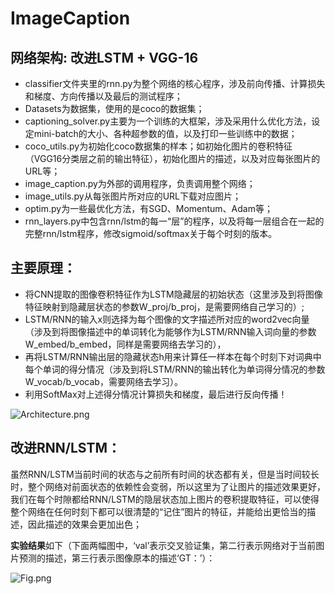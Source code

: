 # ImageCaption
## 网络架构: 改进LSTM + VGG-16

- classifier文件夹里的rnn.py为整个网络的核心程序，涉及前向传播、计算损失和梯度、方向传播以及最后的测试程序；
- Datasets为数据集，使用的是coco的数据集；
- captioning_solver.py主要为一个训练的大框架，涉及采用什么优化方法，设定mini-batch的大小、各种超参数的值，以及打印一些训练中的数据；
- coco_utils.py为初始化coco数据集的样本；如初始化图片的卷积特征（VGG16分类层之前的输出特征），初始化图片的描述，以及对应每张图片的URL等；
- image_caption.py为外部的调用程序，负责调用整个网络；
- image_utils.py从每张图片所对应的URL下载对应图片；
- optim.py为一些最优化方法，有SGD、Momentum、Adam等；
- rnn_layers.py中包含rnn/lstm的每一“层”的程序，以及将每一层组合在一起的完整rnn/lstm程序，修改sigmoid/softmax关于每个时刻的版本。

## 主要原理：
- 将CNN提取的图像卷积特征作为LSTM隐藏层的初始状态（这里涉及到将图像特征映射到隐藏层状态的参数W_proj/b_proj，是需要网络自己学习的）;
- LSTM/RNN的输入x则选择为每个图像的文字描述所对应的word2vec向量（涉及到将图像描述中的单词转化为能够作为LSTM/RNN输入词向量的参数W_embed/b_embed，同样是需要网络去学习的），
- 再将LSTM/RNN输出层的隐藏状态h用来计算任一样本在每个时刻下对词典中每个单词的得分情况（涉及到将LSTM/RNN的输出转化为单词得分情况的参数W_vocab/b_vocab，需要网络去学习）。
- 利用SoftMax对上述得分情况计算损失和梯度，最后进行反向传播！  

![Architecture.png](http://upload-images.jianshu.io/upload_images/3970488-8e7bc948cb5eb1f7.png?imageMogr2/auto-orient/strip%7CimageView2/2/w/1240)

## 改进RNN/LSTM：
虽然RNN/LSTM当前时间的状态与之前所有时间的状态都有关，但是当时间较长时，整个网络对前面状态的依赖性会变弱，所以这里为了让图片的描述效果更好，我们在每个时隙都给RNN/LSTM的隐层状态加上图片的卷积提取特征，可以使得整个网络在任何时刻下都可以很清楚的“记住”图片的特征，并能给出更恰当的描述，因此描述的效果会更加出色；

**实验结果**如下（下面两幅图中，‘val’表示交叉验证集，第二行表示网络对于当前图片预测的描述，第三行表示图像原本的描述‘GT：’）：

![Fig.png](http://upload-images.jianshu.io/upload_images/3970488-3abcafe945ec489d.png?imageMogr2/auto-orient/strip%7CimageView2/2/w/1240)  
